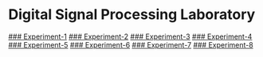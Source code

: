 # Digital Signal Processing Laboratory
[### Experiment-1]()
[### Experiment-2]()
[### Experiment-3]()
[### Experiment-4]()
[### Experiment-5]()
[### Experiment-6]()
[### Experiment-7]()
[### Experiment-8]()

